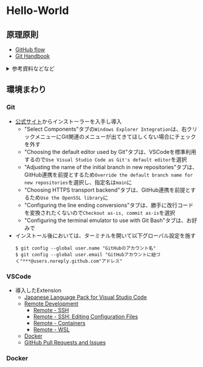 # Hello-World
  
## 原理原則
- [GitHub flow](https://guides.github.com/introduction/flow/)
- [Git Handbook](https://guides.github.com/introduction/git-handbook/)

<details>
<summary>参考資料などなど</summary>

## GitHub Learning Lab のおすすめコース
### Paths
- [First Day on GitHub](https://lab.github.com/githubtraining/first-day-on-github) 
- [First Week on GitHub](https://lab.github.com/githubtraining/first-week-on-github)
### Courses
- [GitHub Actions: Hello World](https://lab.github.com/githubtraining/github-actions:-hello-world)

## その他参考
### Git
- [Pro Git book 日本語訳](http://git-scm.com/book/ja/v2)
- [Try Git simulator](http://try.github.io/)
### GitHub
- [GitHubオープンソースガイドライン](https://opensource.guide/ja/)
### Flow
- [Git+GitHub入門 #07：ブランチ運用のガイドライン Git Flow](https://www.youtube.com/watch?v=NxjTTIUl_Pw)
- [Git+GitHub入門 #08：プルリクエストを使ったブランチ運用 GitHub Flow](https://www.youtube.com/watch?v=xDMBBzWiSEI)
</details>

## 環境まわり

### Git
- [公式サイト](https://gitforwindows.org/)からインストーラーを入手し導入
  - "Select Components"タブの`Windows Explorer Integration`は、右クリックメニューにGit関連のメニューが出てきてほしくない場合にチェックを外す  
  - "Choosing the default editor used by Git"タブは、VSCodeを標準利用するので`Use Visual Studio Code as Git's default editor`を選択
  - "Adjusting the name of the initial branch in new repositories"タブは、GitHub連携を前提とするため`Override the default branch name for new repositories`を選択し、指定名は`main`に
  - "Choosing HTTPS transport backend"タブは、GitHub連携を前提とするため`Use the OpenSSL library`に
  - "Configuring the line ending conversions"タブは、勝手に改行コードを変換されたくないので`Checkout as-is, commit as-is`を選択
  - "Configuring the terminal emulator to use with Git Bash"タブは、お好みで
- インストール後においては、ターミナルを開いて以下グローバル設定を施す
  ```DOS
  $ git config --global user.name "GitHubのアカウント名" 
  $ git config --global user.email "GitHubアカウントに紐づく"***@users.noreply.github.com"アドレス" 
  ```

### VSCode
- 導入したExtension
  - [Japanese Language Pack for Visual Studio Code](https://marketplace.visualstudio.com/items?itemName=MS-CEINTL.vscode-language-pack-ja)
  - [Remote Development](https://marketplace.visualstudio.com/items?itemName=ms-vscode-remote.vscode-remote-extensionpack)
    - [Remote - SSH](https://marketplace.visualstudio.com/items?itemName=ms-vscode-remote.remote-ssh)
    - [Remote - SSH: Editing Configuration Files](https://marketplace.visualstudio.com/items?itemName=ms-vscode-remote.remote-ssh-edit)
    - [Remote - Containers](https://marketplace.visualstudio.com/items?itemName=ms-vscode-remote.remote-ssh)
    - [Remote - WSL](https://marketplace.visualstudio.com/items?itemName=ms-vscode-remote.remote-wsl)
  - [Docker](https://marketplace.visualstudio.com/items?itemName=ms-azuretools.vscode-docker)
  - [GitHub Pull Requests and Issues](https://marketplace.visualstudio.com/items?itemName=GitHub.vscode-pull-request-github)
### Docker
